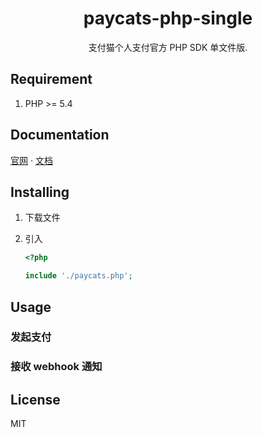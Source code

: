 <h1 align="center">paycats-php-single </h1>
<p align="center">支付猫个人支付官方 PHP SDK 单文件版. </p>

## Requirement

1. PHP >= 5.4

## Documentation

[官网](https://www.paycats.cn)  · [文档](https://www.paycats.cn/docs)  


## Installing

1. 下载文件
2. 引入

    ```php
    <?php
 
    include './paycats.php';
    ```

## Usage

### 发起支付



### 接收 webhook 通知



## License

MIT
